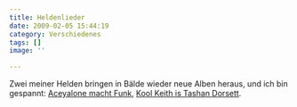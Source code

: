 ```yaml
---
title: Heldenlieder
date: 2009-02-05 15:44:19
category: Verschiedenes
tags: []
image: ''

---
```


Zwei meiner Helden bringen in Bälde wieder neue Alben heraus, und ich bin gespannt: [Aceyalone macht Funk](http://www.mzee.com/newscenter/show.php?artikel=100085015), [Kool Keith is Tashan Dorsett](http://www.mzee.com/newscenter/show.php?artikel=100085016).
